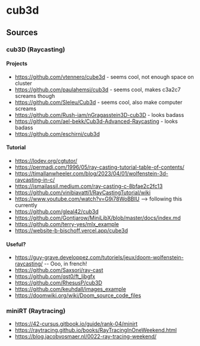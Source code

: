 # cub3d

## Sources
### cub3D (Raycasting)
#### Projects
- https://github.com/vtennero/cube3d - seems cool, not enough space on cluster
- https://github.com/paulahemsi/cub3d - seems cool, makes c3a2c7 screams though
- https://github.com/Sleleu/Cub3d - seems cool, also make computer screams
- https://github.com/Rush-iam/nGragasstein3D-cub3D - looks badass
- https://github.com/ael-bekk/Cub3d-Advanced-Raycasting - looks badass
- https://github.com/eschirni/cub3d

#### Tutorial
- https://lodev.org/cgtutor/
- https://permadi.com/1996/05/ray-casting-tutorial-table-of-contents/
- https://timallanwheeler.com/blog/2023/04/01/wolfenstein-3d-raycasting-in-c/
- https://ismailassil.medium.com/ray-casting-c-8bfae2c2fc13
- https://github.com/vinibiavatti1/RayCastingTutorial/wiki
- https://www.youtube.com/watch?v=G9i78WoBBIU --> following this currently
- https://github.com/gleal42/cub3d
- https://github.com/Gontjarow/MiniLibX/blob/master/docs/index.md
- https://github.com/terry-yes/mlx_example
- https://website-b-bischoff.vercel.app/cube3d

#### Useful?
- https://guy-grave.developpez.com/tutoriels/jeux/doom-wolfenstein-raycasting/ -- Ooo, in french!
- https://github.com/Saxsori/ray-cast
- https://github.com/qst0/ft_libgfx
- https://github.com/RhesusP/cub3D
- https://github.com/keuhdall/images_example
- https://doomwiki.org/wiki/Doom_source_code_files

### miniRT (Raytracing)
- https://42-cursus.gitbook.io/guide/rank-04/minirt
- https://raytracing.github.io/books/RayTracingInOneWeekend.html
- https://blog.jacobvosmaer.nl/0022-ray-tracing-weekend/